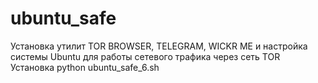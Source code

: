 # ubuntu_safe
Установка утилит TOR BROWSER, TELEGRAM, WICKR ME и настройка системы Ubuntu для работы сетевого трафика через сеть TOR
Установка
python ubuntu_safe_6.sh
